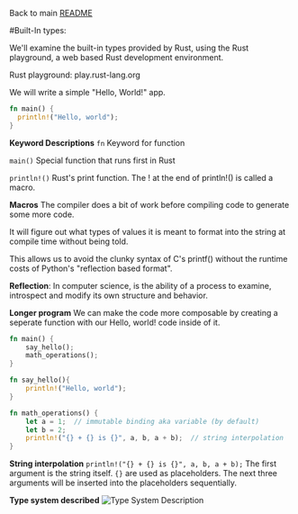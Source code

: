 Back to main
[README](README.md)

#Built-In types:

We'll examine the built-in types provided by Rust, using the Rust playground, a web based Rust development environment.

Rust playground: play.rust-lang.org

We will write a simple "Hello, World!" app.

```rust
fn main() {
  println!("Hello, world");
}
```

**Keyword Descriptions**
```fn```
Keyword for function

```main()```
Special function that runs first in Rust

```println!()```
Rust's print function. The ! at the end of println!() is called a macro.

**Macros**
The compiler does a bit of work before compiling code to generate some more code. 

It will figure out what types of values it is meant to format into the string at compile time without being told.

This allows us to avoid the clunky syntax of C's printf() without the runtime costs of Python's "reflection based format".

**Reflection**: In computer science, is the ability of a process to examine, introspect and modify its own structure and behavior.

**Longer program**
We can make the code more composable by creating a seperate function with our Hello, world! code inside of it.

```rust
fn main() {
    say_hello();
    math_operations();
}

fn say_hello(){
    println!("Hello, world");
}

fn math_operations() {
    let a = 1;  // immutable binding aka variable (by default)
    let b = 2;
    println!("{} + {} is {}", a, b, a + b);  // string interpolation
}
```

**String interpolation**
```println!("{} + {} is {}", a, b, a + b);```
The first argument is the string itself. ```{}``` are used as placeholders. The next three arguments will be inserted into the placeholders sequentially.

**Type system described**
![Type System Description](https://octodex.github.com/images/yaktocat.png)
